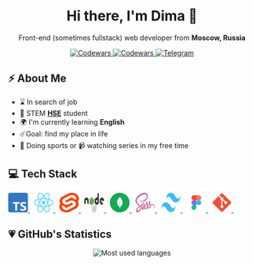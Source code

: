 <h1 align="center"><strong>Hi there, I'm Dima</strong> 🐘</h1>

<p align="center">Front-end (sometimes fullstack) web developer from <strong>Moscow, Russia</strong><p>

<div align="center">
  <a href="https://github.com/koniziwa" target="_blank">
    <img src="https://img.shields.io/badge/GitHub-100000?style=for-the-badge&logo=github&logoColor=white" title="Codewars" alt="Codewars">
  <a href="https://www.codewars.com/users/koniziwa" target="_blank">
    <img src="https://img.shields.io/badge/Codewars-B1361E?style=for-the-badge&logo=Codewars&logoColor=white" title="Codewars" alt="Codewars">
  </a>
  </a>
    <a href="https://t.me/koniziwa" target="_blank">
    <img src="https://img.shields.io/badge/Telegram-2CA5E0?style=for-the-badge&logo=telegram&logoColor=white" title="Telegram" alt="Telegram">
  </a>
</div>

## ⚡️ About Me

- ⌛️ In search of job
- 🏫 STEM **[HSE](https://www.hse.ru/en/)** student
- 🌍 I'm currently learning **English**
- ☄️Goal: find my place in life
- 🏀 Doing sports or 📹 watching series in my free time

## 💻 Tech Stack

<a href="https://www.typescriptlang.org/" target="_blank">
  <img title="Typescript" src="./assets/images/typescript.svg" width="40px" height="40px" alt="Typescript" />
</a>&nbsp;
<a href="https://react.dev/">
  <img title="React & React Native" src="./assets/images/react.svg" width="40px" height="40px" alt="React &  React Native" />
</a>&nbsp;
<a href="https://svelte.dev/">
  <img title="Svelte" src="./assets/images/svelte.svg" width="40px" height="40px" alt="Svelte" />
</a>&nbsp;
<a href="https://nodejs.org/en">
  <img title="Node.js" src="./assets/images/nodejs.svg" width="40px" height="40px" alt="Node.js" />
</a>&nbsp;
<a href="https://www.mongodb.com/">
  <img title="MongoDB" src="./assets/images/mongodb.svg" width="40px" height="40px" alt="MongoDB" />
</a>&nbsp;
<a href="https://sass-lang.com/">
  <img title="Sass" src="./assets/images/sass.svg" width="40px" height="40px" alt="Sass" />
</a>&nbsp;
<a href="https://tailwindcss.com/">
  <img title="Tailwind CSS" src="./assets/images/tailwind.svg" width="40px" height="40px" alt="Tailwind CSS" />
</a>&nbsp;
<a href="https://www.figma.com/">
  <img title="Figma" src="./assets/images/figma.svg" width="40px" height="40px" alt="Figma" />
</a>&nbsp;
<a href="https://git-scm.com/">
  <img title="git" height="40px" src="./assets/images/git.svg" width="40px" alt="git" />
</a>&nbsp;

## 💗 GitHub's Statistics

<div align="center">
  <img src="https://github-readme-stats.vercel.app/api/top-langs/?username=koniziwa&theme=blue-green" alt="Most used languages" title="Most used languages" />
</div>
